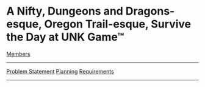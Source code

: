 # A Nifty, Dungeons and Dragons-esque, Oregon Trail-esque, Survive the Day at UNK Game™
[Members](https://github.com/SirRexOfRider/CYBR404-UNK-Oregon-Trail/blob/main/Project/Members.md)
<hr>

[Problem Statement](https://github.com/SirRexOfRider/CYBR404-UNK-Oregon-Trail/blob/main/Project/Problem%20Statement)
   [Planning](https://github.com/SirRexOfRider/CYBR404-UNK-Oregon-Trail/blob/main/Project/Planning/Planning.md)
     [Requirements](https://github.com/SirRexOfRider/CYBR404-UNK-Oregon-Trail/blob/main/Project/Requirements/Requirements.md)
<hr>

